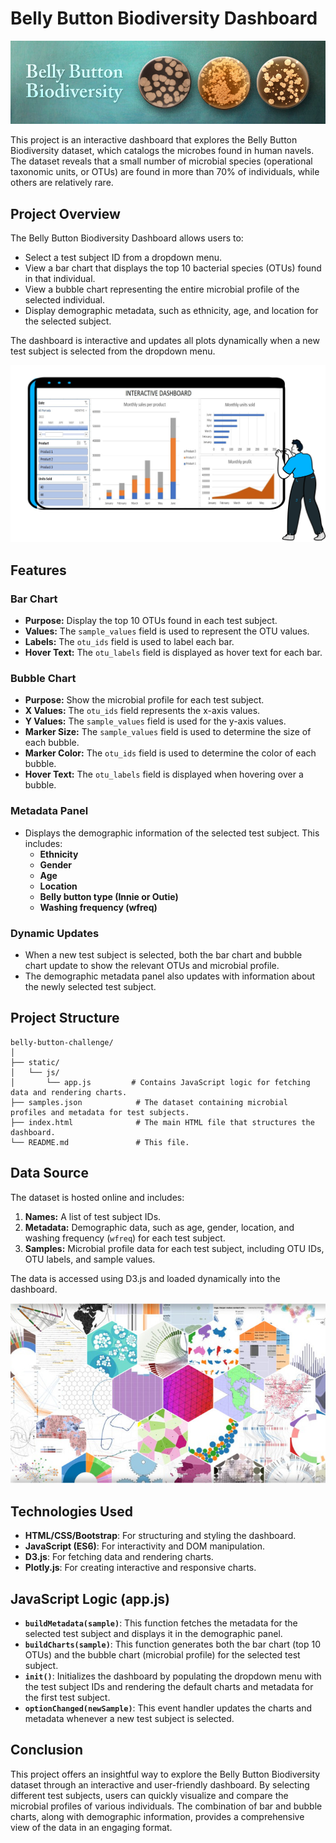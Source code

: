 
# Belly Button Biodiversity Dashboard
![Bellybutton](Images/bbb.jpg)

This project is an interactive dashboard that explores the Belly Button Biodiversity dataset, which catalogs the microbes found in human navels. The dataset reveals that a small number of microbial species (operational taxonomic units, or OTUs) are found in more than 70% of individuals, while others are relatively rare.

## Project Overview
The Belly Button Biodiversity Dashboard allows users to:
- Select a test subject ID from a dropdown menu.
- View a bar chart that displays the top 10 bacterial species (OTUs) found in that individual.
- View a bubble chart representing the entire microbial profile of the selected individual.
- Display demographic metadata, such as ethnicity, age, and location for the selected subject.

The dashboard is interactive and updates all plots dynamically when a new test subject is selected from the dropdown menu.

![Bellybutton](Images/livedash.jpg)

## Features
### Bar Chart
- **Purpose:** Display the top 10 OTUs found in each test subject.
- **Values:** The `sample_values` field is used to represent the OTU values.
- **Labels:** The `otu_ids` field is used to label each bar.
- **Hover Text:** The `otu_labels` field is displayed as hover text for each bar.

### Bubble Chart
- **Purpose:** Show the microbial profile for each test subject.
- **X Values:** The `otu_ids` field represents the x-axis values.
- **Y Values:** The `sample_values` field is used for the y-axis values.
- **Marker Size:** The `sample_values` field is used to determine the size of each bubble.
- **Marker Color:** The `otu_ids` field is used to determine the color of each bubble.
- **Hover Text:** The `otu_labels` field is displayed when hovering over a bubble.

### Metadata Panel
- Displays the demographic information of the selected test subject. This includes:
  - **Ethnicity**
  - **Gender**
  - **Age**
  - **Location**
  - **Belly button type (Innie or Outie)**
  - **Washing frequency (wfreq)**

### Dynamic Updates
- When a new test subject is selected, both the bar chart and bubble chart update to show the relevant OTUs and microbial profile.
- The demographic metadata panel also updates with information about the newly selected test subject.

## Project Structure
```
belly-button-challenge/
│
├── static/
│   └── js/
│       └── app.js         # Contains JavaScript logic for fetching data and rendering charts.
├── samples.json            # The dataset containing microbial profiles and metadata for test subjects.
├── index.html              # The main HTML file that structures the dashboard.
└── README.md               # This file.
```

## Data Source
The dataset is hosted online and includes:
1. **Names:** A list of test subject IDs.
2. **Metadata:** Demographic data, such as age, gender, location, and washing frequency (`wfreq`) for each test subject.
3. **Samples:** Microbial profile data for each test subject, including OTU IDs, OTU labels, and sample values.

The data is accessed using D3.js and loaded dynamically into the dashboard.

![Bellybutton](Images/javad.jpg)

## Technologies Used
- **HTML/CSS/Bootstrap**: For structuring and styling the dashboard.
- **JavaScript (ES6)**: For interactivity and DOM manipulation.
- **D3.js**: For fetching data and rendering charts.
- **Plotly.js**: For creating interactive and responsive charts.

## JavaScript Logic (app.js)
- **`buildMetadata(sample)`**: This function fetches the metadata for the selected test subject and displays it in the demographic panel.
- **`buildCharts(sample)`**: This function generates both the bar chart (top 10 OTUs) and the bubble chart (microbial profile) for the selected test subject.
- **`init()`**: Initializes the dashboard by populating the dropdown menu with the test subject IDs and rendering the default charts and metadata for the first test subject.
- **`optionChanged(newSample)`**: This event handler updates the charts and metadata whenever a new test subject is selected.

## Conclusion
This project offers an insightful way to explore the Belly Button Biodiversity dataset through an interactive and user-friendly dashboard. By selecting different test subjects, users can quickly visualize and compare the microbial profiles of various individuals. The combination of bar and bubble charts, along with demographic information, provides a comprehensive view of the data in an engaging format.

